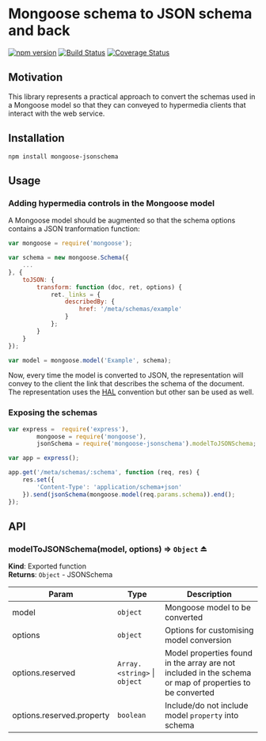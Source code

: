 # Mongoose schema to JSON schema and back

[![npm version](https://badge.fury.io/js/mongoose-jsonschema.svg)](https://badge.fury.io/js/mongoose-jsonschema)
[![Build Status](https://travis-ci.org/vstirbu/mongoose-jsonschema.svg?branch=master)](https://travis-ci.org/vstirbu/mongoose-jsonschema)
[![Coverage Status](https://coveralls.io/repos/github/vstirbu/mongoose-jsonschema/badge.svg?branch=master)](https://coveralls.io/github/vstirbu/mongoose-jsonschema?branch=master)

## Motivation

This library represents a practical approach to convert the schemas used in a Mongoose model so that they can conveyed to hypermedia clients that interact with the web service.

## Installation

```
npm install mongoose-jsonschema
```

## Usage

### Adding hypermedia controls in the Mongoose model

A Mongoose model should be augmented so that the schema options contains a JSON tranformation function:

```javascript
var mongoose = require('mongoose');

var schema = new mongoose.Schema({
	...
}, {
	toJSON: {
		transform: function (doc, ret, options) {
			ret._links = {
				describedBy: {
					href: '/meta/schemas/example'
				}
			};
		}
	}
});

var model = mongoose.model('Example', schema);
```

Now, every time the model is converted to JSON, the representation will convey to the client the link that describes the schema of the document. The representation uses the [HAL](http://stateless.co/hal_specification.html) convention but other san be used as well.

### Exposing the schemas

```javascript
var express =  require('express'),
		mongoose = require('mongoose'),
		jsonSchema = require('mongoose-jsonschema').modelToJSONSchema;

var app = express();

app.get('/meta/schemas/:schema', function (req, res) {
	res.set({
		'Content-Type': 'application/schema+json'
	}).send(jsonSchema(mongoose.model(req.params.schema)).end();
});
```

## API

### modelToJSONSchema(model, options) ⇒ <code>Object</code> ⏏
**Kind**: Exported function  
**Returns**: <code>Object</code> - JSONSchema  

| Param | Type | Description |
| --- | --- | --- |
| model | <code>object</code> | Mongoose model to be converted |
| options | <code>object</code> | Options for customising model conversion |
| options.reserved | <code>Array.&lt;string&gt;</code> &#124; <code>object</code> | Model properties found in the array are not included in the schema or map of properties to be converted |
| options.reserved.property | <code>boolean</code> | Include/do not include model `property` into schema |
